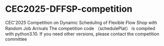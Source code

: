 # CEC2025-DFFSP-competition
CEC'2025 Competition on Dynamic Scheduling of Flexible Flow Shop with Random Job Arrivals 
The competition code （schedulePlat） is compiled with python3.10.
If you need other versions, please contact the competition committee
